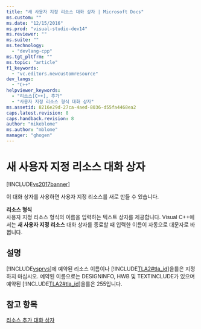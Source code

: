 ```yaml
---
title: "새 사용자 지정 리소스 대화 상자 | Microsoft Docs"
ms.custom: ""
ms.date: "12/15/2016"
ms.prod: "visual-studio-dev14"
ms.reviewer: ""
ms.suite: ""
ms.technology: 
  - "devlang-cpp"
ms.tgt_pltfrm: ""
ms.topic: "article"
f1_keywords: 
  - "vc.editors.newcustomresource"
dev_langs: 
  - "C++"
helpviewer_keywords: 
  - "리소스[C++], 추가"
  - "사용자 지정 리소스 형식 대화 상자"
ms.assetid: 8216e29d-27ca-4aed-8036-d55fa4468ea2
caps.latest.revision: 8
caps.handback.revision: 8
author: "mikeblome"
ms.author: "mblome"
manager: "ghogen"
---
```

# 새 사용자 지정 리소스 대화 상자
[!INCLUDE[vs2017banner](../assembler/inline/includes/vs2017banner.md)]

이 대화 상자를 사용하면 사용자 지정 리소스를 새로 만들 수 있습니다.  
  
 **리소스 형식**  
 사용자 지정 리소스 형식의 이름을 입력하는 텍스트 상자를 제공합니다.  Visual C\+\+에서는 **새 사용자 지정 리소스** 대화 상자를 종료할 때 입력한 이름이 자동으로 대문자로 바뀝니다.  
  
## 설명  
 [!INCLUDE[vsprvs](../assembler/masm/includes/vsprvs_md.md)]에 예약된 리소스 이름이나 [!INCLUDE[TLA2#tla_id](../windows/includes/tla2sharptla_id_md.md)]을를은 지정하지 마십시오.  예약된 이름으로는 DESIGNINFO, HWB 및 TEXTINCLUDE가 있으며 예약된 [!INCLUDE[TLA2#tla_id](../windows/includes/tla2sharptla_id_md.md)]을를은 255입니다.  
  
## 참고 항목  
 [리소스 추가 대화 상자](../windows/add-resource-dialog-box.md)
